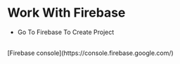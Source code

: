 

# Work With Firebase
- Go To Firebase To Create Project 
<br>
[Firebase console](https://console.firebase.google.com/)